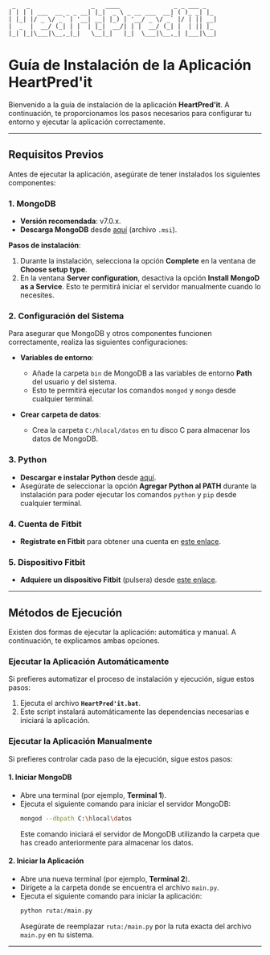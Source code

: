```
 _   _                 _   ____               _ _ ___ _   
| | | | ___  __ _ _ __| |_|  _ \ _ __ ___  __| ( )_ _| |_ 
| |_| |/ _ \/ _` | '__| __| |_) | '__/ _ \/ _` |/ | || __|
|  _  |  __/ (_| | |  | |_|  __/| | |  __/ (_| |  | || |_ 
|_| |_|\___|\__,_|_|   \__|_|   |_|  \___|\__,_| |___|\__|

```

# **Guía de Instalación de la Aplicación HeartPred'it**

Bienvenido a la guía de instalación de la aplicación **HeartPred'it**. A continuación, te proporcionamos los pasos necesarios para configurar tu entorno y ejecutar la aplicación correctamente.

---

## **Requisitos Previos**

Antes de ejecutar la aplicación, asegúrate de tener instalados los siguientes componentes:

### 1. **MongoDB**
   - **Versión recomendada**: v7.0.x.
   - **Descarga MongoDB** desde [aquí](https://www.mongodb.com/try/download/community) (archivo `.msi`).
   
   **Pasos de instalación**:
   1. Durante la instalación, selecciona la opción **Complete** en la ventana de **Choose setup type**.
   2. En la ventana **Server configuration**, desactiva la opción **Install MongoD as a Service**. Esto te permitirá iniciar el servidor manualmente cuando lo necesites.

### 2. **Configuración del Sistema**
   Para asegurar que MongoDB y otros componentes funcionen correctamente, realiza las siguientes configuraciones:
   
   - **Variables de entorno**:
     - Añade la carpeta `bin` de MongoDB a las variables de entorno **Path** del usuario y del sistema.
     - Esto te permitirá ejecutar los comandos `mongod` y `mongo` desde cualquier terminal.
   
   - **Crear carpeta de datos**:
     - Crea la carpeta `C:/hlocal/datos` en tu disco C para almacenar los datos de MongoDB.

### 3. **Python**
   - **Descargar e instalar Python** desde [aquí](https://www.python.org/downloads/).
   - Asegúrate de seleccionar la opción **Agregar Python al PATH** durante la instalación para poder ejecutar los comandos `python` y `pip` desde cualquier terminal.

### 4. **Cuenta de Fitbit**
   - **Regístrate en Fitbit** para obtener una cuenta en [este enlace](https://www.fitbit.com/global/es/home).
   
### 5. **Dispositivo Fitbit**
   - **Adquiere un dispositivo Fitbit** (pulsera) desde [este enlace](https://www.fitbit.com/global/es/home).

---

## **Métodos de Ejecución**

Existen dos formas de ejecutar la aplicación: automática y manual. A continuación, te explicamos ambas opciones.

### **Ejecutar la Aplicación Automáticamente**
   Si prefieres automatizar el proceso de instalación y ejecución, sigue estos pasos:
   1. Ejecuta el archivo **`HeartPred'it.bat`**.
   2. Este script instalará automáticamente las dependencias necesarias e iniciará la aplicación.

### **Ejecutar la Aplicación Manualmente**
   Si prefieres controlar cada paso de la ejecución, sigue estos pasos:

#### 1. **Iniciar MongoDB**
   - Abre una terminal (por ejemplo, **Terminal 1**).
   - Ejecuta el siguiente comando para iniciar el servidor MongoDB:
     ```bash
     mongod --dbpath C:\hlocal\datos
     ```
     Este comando iniciará el servidor de MongoDB utilizando la carpeta que has creado anteriormente para almacenar los datos.

#### 2. **Iniciar la Aplicación**
   - Abre una nueva terminal (por ejemplo, **Terminal 2**).
   - Dirígete a la carpeta donde se encuentra el archivo `main.py`.
   - Ejecuta el siguiente comando para iniciar la aplicación:
     ```bash
     python ruta:/main.py
     ```
     Asegúrate de reemplazar `ruta:/main.py` por la ruta exacta del archivo `main.py` en tu sistema.

---

